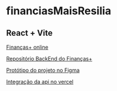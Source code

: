 # financiasMaisResilia

## React + Vite

[Finanças+ online](https://financasmais.vercel.app/)

[Repositório BackEnd do Finanças+](https://github.com/Thzzao/FinanciasMais_API_Resilia)

[Protótipo do projeto no Figma](https://www.figma.com/file/pt90KkTffFctZgWpzdiiBb/Finan%C3%A7as%2B?node-id=23%3A78&mode=dev)


[Integração da api no vercel](https://vercel.com/docs/rest-api)
